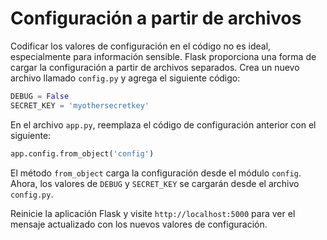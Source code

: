 # Configuración a partir de archivos

Codificar los valores de configuración en el código no es ideal, especialmente para información sensible. Flask proporciona una forma de cargar la configuración a partir de archivos separados. Crea un nuevo archivo llamado `config.py` y agrega el siguiente código:

```python
DEBUG = False
SECRET_KEY = 'myothersecretkey'
```

En el archivo `app.py`, reemplaza el código de configuración anterior con el siguiente:

```python
app.config.from_object('config')
```

El método `from_object` carga la configuración desde el módulo `config`. Ahora, los valores de `DEBUG` y `SECRET_KEY` se cargarán desde el archivo `config.py`.

Reinicie la aplicación Flask y visite `http://localhost:5000` para ver el mensaje actualizado con los nuevos valores de configuración.
